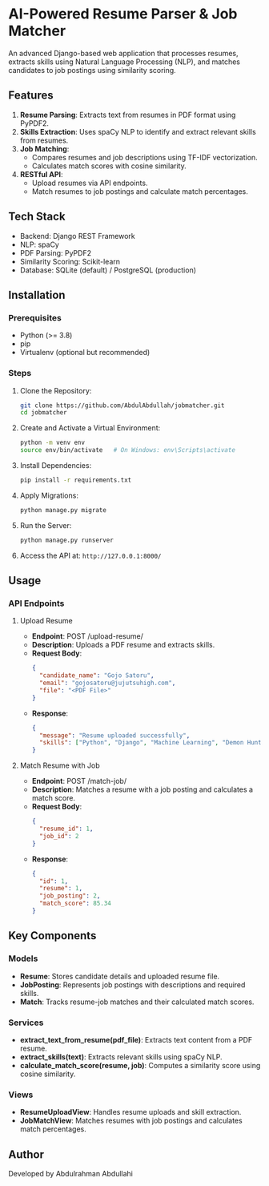 # AI-Powered Resume Parser & Job Matcher

An advanced Django-based web application that processes resumes, extracts skills using Natural Language Processing (NLP), and matches candidates to job postings using similarity scoring.

## Features

1. **Resume Parsing**: Extracts text from resumes in PDF format using PyPDF2.
2. **Skills Extraction**: Uses spaCy NLP to identify and extract relevant skills from resumes.
3. **Job Matching**: 
   - Compares resumes and job descriptions using TF-IDF vectorization.
   - Calculates match scores with cosine similarity.
4. **RESTful API**: 
   - Upload resumes via API endpoints.
   - Match resumes to job postings and calculate match percentages.

## Tech Stack

- Backend: Django REST Framework
- NLP: spaCy
- PDF Parsing: PyPDF2
- Similarity Scoring: Scikit-learn
- Database: SQLite (default) / PostgreSQL (production)

## Installation

### Prerequisites
- Python (>= 3.8)
- pip
- Virtualenv (optional but recommended)

### Steps

1. Clone the Repository:
   ```bash
   git clone https://github.com/AbdulAbdullah/jobmatcher.git
   cd jobmatcher
   ```

2. Create and Activate a Virtual Environment:
   ```bash
   python -m venv env
   source env/bin/activate   # On Windows: env\Scripts\activate
   ```

3. Install Dependencies:
   ```bash
   pip install -r requirements.txt
   ```

4. Apply Migrations:
   ```bash
   python manage.py migrate
   ```

5. Run the Server:
   ```bash
   python manage.py runserver
   ```

6. Access the API at: `http://127.0.0.1:8000/`

## Usage

### API Endpoints

1. Upload Resume
   - **Endpoint**: POST /upload-resume/
   - **Description**: Uploads a PDF resume and extracts skills.
   - **Request Body**:
     ```json
     {
       "candidate_name": "Gojo Satoru",
       "email": "gojosatoru@jujutsuhigh.com", 
       "file": "<PDF File>"
     }
     ```
   - **Response**:
     ```json
     {
       "message": "Resume uploaded successfully",
       "skills": ["Python", "Django", "Machine Learning", "Demon Hunting", "Domain Expansion", "Limitless"]
     }
     ```

2. Match Resume with Job
   - **Endpoint**: POST /match-job/
   - **Description**: Matches a resume with a job posting and calculates a match score.
   - **Request Body**:
     ```json
     {
       "resume_id": 1,
       "job_id": 2
     }
     ```
   - **Response**:
     ```json
     {
       "id": 1,
       "resume": 1,
       "job_posting": 2, 
       "match_score": 85.34
     }
     ```

## Key Components

### Models
- **Resume**: Stores candidate details and uploaded resume file.
- **JobPosting**: Represents job postings with descriptions and required skills.
- **Match**: Tracks resume-job matches and their calculated match scores.

### Services
- **extract_text_from_resume(pdf_file)**: Extracts text content from a PDF resume.
- **extract_skills(text)**: Extracts relevant skills using spaCy NLP.
- **calculate_match_score(resume, job)**: Computes a similarity score using cosine similarity.

### Views
- **ResumeUploadView**: Handles resume uploads and skill extraction.
- **JobMatchView**: Matches resumes with job postings and calculates match percentages.

## Author

Developed by Abdulrahman Abdullahi
